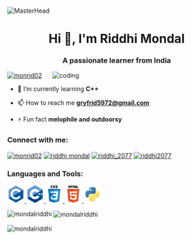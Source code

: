 ![MasterHead](https://camo.githubusercontent.com/ba9f3bd30647e352a3f5e1e45eb45c6ec7bad6155cd16aaedf4a426738da0ca5/68747470733a2f2f696e646f616e616c79746963612e636f6d2f7374617469632f696d616765732f62616e6e6572722e676966)

<h1 align="center">Hi 👋, I'm Riddhi Mondal</h1>
<h3 align="center">A passionate learner from India</h3>
<img align="right" alt="coding" width="400" src="https://media.tenor.com/2uyENRmiUt0AAAAC/coding.gif">

<p align="left"> <a href="https://twitter.com/monrid02" target="blank"><img src="https://img.shields.io/twitter/follow/monrid02?logo=twitter&style=for-the-badge" alt="monrid02" /></a> </p>

- 🌱 I’m currently learning **C++**

- 📫 How to reach me **gryfrid5972@gmail.com**

- ⚡ Fun fact **melophile and outdoorsy**

<h3 align="left">Connect with me:</h3>
<p align="left">
<a href="https://twitter.com/monrid02" target="blank"><img align="center" src="https://raw.githubusercontent.com/rahuldkjain/github-profile-readme-generator/master/src/images/icons/Social/twitter.svg" alt="monrid02" height="30" width="40" /></a>
<a href="https://www.linkedin.com/in/riddhi-mondal-659b91222/" target="blank"><img align="center" src="https://raw.githubusercontent.com/rahuldkjain/github-profile-readme-generator/master/src/images/icons/Social/linked-in-alt.svg" alt="riddhi mondal" height="30" width="40" /></a>
<a href="https://instagram.com/riddhi_2077" target="blank"><img align="center" src="https://raw.githubusercontent.com/rahuldkjain/github-profile-readme-generator/master/src/images/icons/Social/instagram.svg" alt="riddhi_2077" height="30" width="40" /></a>
<a href="https://www.codechef.com/users/riddhi2077" target="blank"><img align="center" src="https://cdn.jsdelivr.net/npm/simple-icons@3.1.0/icons/codechef.svg" alt="riddhi2077" height="30" width="40" /></a>
</p>

<h3 align="left">Languages and Tools:</h3>
<p align="left"> <a href="https://www.cprogramming.com/" target="_blank" rel="noreferrer"> <img src="https://raw.githubusercontent.com/devicons/devicon/master/icons/c/c-original.svg" alt="c" width="40" height="40"/> </a> <a href="https://www.w3schools.com/cpp/" target="_blank" rel="noreferrer"> <img src="https://raw.githubusercontent.com/devicons/devicon/master/icons/cplusplus/cplusplus-original.svg" alt="cplusplus" width="40" height="40"/> </a> <a href="https://www.w3schools.com/css/" target="_blank" rel="noreferrer"> <img src="https://raw.githubusercontent.com/devicons/devicon/master/icons/css3/css3-original-wordmark.svg" alt="css3" width="40" height="40"/> </a> <a href="https://www.w3.org/html/" target="_blank" rel="noreferrer"> <img src="https://raw.githubusercontent.com/devicons/devicon/master/icons/html5/html5-original-wordmark.svg" alt="html5" width="40" height="40"/> </a> <a href="https://www.python.org" target="_blank" rel="noreferrer"> <img src="https://raw.githubusercontent.com/devicons/devicon/master/icons/python/python-original.svg" alt="python" width="40" height="40"/> </a> </p>

<p><img align="left" src="https://github-readme-stats.vercel.app/api/top-langs?username=mondalriddhi&show_icons=true&locale=en&layout=compact" alt="mondalriddhi" /></p>

<p>&nbsp;<img align="center" src="https://github-readme-stats.vercel.app/api?username=mondalriddhi&show_icons=true&locale=en" alt="mondalriddhi" /></p>

<p><img align="center" src="https://github-readme-streak-stats.herokuapp.com/?user=mondalriddhi&" alt="mondalriddhi" /></p>
